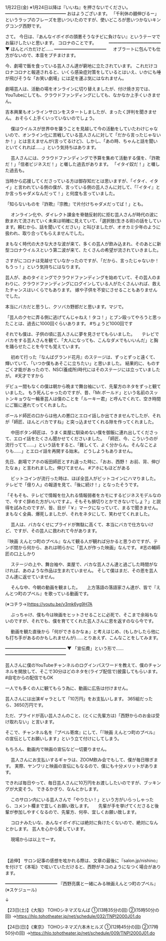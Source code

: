 1月22日(金) ※1月24日以降は『いいね』を押さないでください。
━━━━━━━━━━━━━━
おはようございます。
「千利休の麺伸びるー」というラップのフレーズを思いついたのですが、使いどころが思いつかないキングコング西野です。

さて。
今日は、『あんなイボイボの頭悪そうなチビに負けない』というテーマでお届けしたいと思います。
コロナのことです。
　
　
━━━━━━━━━━━━
▼ ほんとバカだけど……
━━━━━━━━━━━━
　
オブラートに包んでも仕方がないので、本音をブチまけます。

今、劇場で飯を食っている芸人さん達が窮地に立たされています。
これだけコロナコロナと報道されると、いくら感染症対策をしているとはいえ、いかにも唾が飛びそうな「お笑い劇場」には足を運ぶ気にはなれません。

劇場芸人は、活動の場をオンラインに切り替えましたが、付け焼き刃では、YouTubeにしても、クラウドファンディングにしても、なかなか上手くいきません。

吉本興業もオンラインサロンをスタートしましたが、まったく評判を聞きません。
おそらく上手くいっていないのでしょう。

　
僕はウイルスが世界中を襲うことを見越して今の活動をしていたわけじゃないので、オンライン化に苦戦している芸人さんに対して「だから言ったじゃないか！」とは言えませんが(言ってるけど)、しかし、「あの時、ちゃんと話を聞いといてくれれば……」という気持ちはあります。

　
芸人さんには、クラウドファンディングで予算を集めて活動する僕を、「詐欺だ！」「信者ビジネスだ！」と囃した過去があります。
「イタイ奴だ！」と囃した過去も。

当時から応援してくださっている方は御存知だとは思いますが、「イタイ、イタイ」と言われている側の僕が、言っている側の芸人さんに対して、「『イタイ』とか言っちゃダメなんだって！」と何度も言っていました。

「知らないものを『詐欺』『宗教』で片付けちゃダメだってば！」とも。

　
オンライン化や、ダイレクト課金を脊髄反射的に拒む芸人さんが時代の波に飲まれて流されていく未来は明確に見えていて、「選択肢(生きる術)の話をしています。頼むから、話を聞いてください」と叫びましたが、オオカミ少年のように扱われ、取り合ってもらえませんでした。

まもなく時代の大きな大きな波が来て、多くの芸人が飲み込まれ、そのあとに新型コロナウイルスという第二波が来て、たくさんの希望が流されていきました。

さすがにコロナは見越せていなかったのですが、「だから、言ったじゃないか！もうっ！」という気持ちにはなります。

芸人が、あのタイミングでクラウドファンディングを始めていて、その芸人のまわりに、クラウドファンディングにログインしている人がたくさんいれば、救えたチャンスはいくらでもあります。
嫁や子供を不安にさせることもありませんでした。

本当にバカだと思うし、クソバカ野郎だと思います。マジで。

「芸人のクセに弄る側に逃げてんじゃねえ！タコ！」とブン殴ってやろうと思ったことは、過去に1000回ぐらいあります。
#ちょうど1000回です

それでも僕は、子供の頃に芸人さんに夢を見させてもらいました。
　
テレビでバカをする芸人さんを観て、「大人になっても、こんなダメでもいいんだ」と胸を踊らせたことを今でも覚えています。

　
初めて行った『なんばグランド花月』のステージは、ずっとずっと遠くて、輝いていて、「いつか僕もあそこに立ちたい」と思いました。
結果的に、ものすごく才能があったので、NSC(養成所)時代にはそのステージには立っていましたが。
#天才ですから

デビュー間もなくの僕は朝から晩まで舞台袖にいて、先輩方のネタをずっと観ていました。
もう死んじゃったのですが、昔、「Mr.ボールド」という名前のスットンキョウな一輪車芸人は僕のことを「ルーキー君」と呼んでくれて、空き時間にご飯に連れてってくれました。

ボールド師匠の口からは他人の悪口とエロイ話しか出てきませんでしたが、それが「師匠、ほんとバカですね」と突っ込ませてくれる隙を作ってくれました。

　
中田ボタン師匠は、うまく楽屋に馴染めない僕を御飯に連れ出してくださって、エロイ話をたくさん聞かせてくださいました。
「師匠、今、こういうのが流行ってて……」という話をすると、「難しくて、よく分からん。そんなことよりも……」とエロイ話を再開する始末。
どうしようもありません。

先日、劇場でアホの坂田師匠とすれ違った時に、「おお、西野！ お前、背、伸びたなぁ」と言われました。伸びてません。
#アホにもほどがある

　
ビットコインが流行った時は、ほぼ全芸人がビットコインにハマりました。
テレビで「億り人」の報道を見て、「後に続け！」となったそうです。

「そもそも、テレビで情報を仕入れる情報弱者をカモにするビジネスモデルなので、今すぐ辞めた方がいいですよ。そもそも損切りとかできないでしょ？」と説得を試みたのですが、皆、目が『￥』マークになっていて、まるで聞きません。
まもなく全員、爆死しましたが、それをネタにして、笑わせてくれました。

　
芸人は、バカなくせにプライドが無駄に高くて、本当にバカで仕方ないけど、ですが、その芸人に救われて今があります。

『映画 えんとつ町のプペル』なんて観る人が観れば分かると思うのですが、テンポ間から何から、あれは明らかに「芸人が作った映画」なんです。
#志の輔師匠の口上しかり

　
ステージの上や、舞台袖や、楽屋で、バカな芸人さん達と過ごした時間がなければ、あのような作品は生まれていません。
そして僕はまだ、その恩を芸人さん達に返せていません。

　
そんな中、今朝の動画を観ました。
　
上方落語の落語家さん達が、皆で『えんとつ町のプペル』を歌っている動画です。

(※コチラ→)https://youtu.be/v3mk6yg9H7A

　
ぶっちゃけ、僕も今は映画をヒットさせることに必死で、そこまで余裕もないのですが、それでも、僕を育ててくれた芸人さんに恩を返すのなら今です。

　
動画を観た直後から「何ができるかなぁ」と考えはじめ、(もしかしたら他にも打ち手があるのかもしれませんが)……とりあえず、こんなことをしてみます。

━━━━━━━━━━━━━━
▼ 「宣伝費」という形で……
━━━━━━━━━━━━━━

芸人さんに僕のYouTubeチャンネルのログインパスワードを教えて、僕のチャンネルを開放して、そこで30分ほどのネタを(ライブ配信で)披露してもらいます。
#自宅からの配信でもOK

一人でも多くの人に観てもらう為に、動画に広告は付けません。

芸人さんには出演ギャラとして「10万円」をお支払いします。
365組だったら、3650万円です。

ただ、プライドが高い芸人さんのこと、(とくに先輩方は)「西野からのお金は受け取れない」と言います。

そこで、チャンネル名を『プペル寄席』にして、「『映画 えんとつ町のプペル』の宣伝としてお願いします」という立て付けにしてしまう。

もちろん、動画内で映画の宣伝など一切要りません。

　
芸人さんにお支払いするギャラは、ZOOM飲み会でもして、僕が毎日稼ぎます。
実際、ヤンワリと映画の宣伝にもなるので、僕にも十分メリットがあります。

できれば毎日やって、毎日芸人さんに10万円をお渡ししたいのですが、ブッキングが大変そう。
できるかぎり、なんとかします。

　
このサロン内にいる芸人さんで「やりたい！」という方がいらっしゃったら、コメント欄まで宜しくお願い致します。
　
先輩が手を挙げてくださると後輩が参加しやすくなるので、先輩方、何卒、宜しくお願い致します。

　
コロナみたいな、あんなイボイボには絶対に負けたくないので、絶対になんとかします。
芸人を心から愛しています。

　
現場からは以上でーす。

　
　

【追伸】
サロン記事の感想を呟かれる際は、文章の最後に『salon.jp/nishino』を付けて《本垢》で呟いていただけると、西野がネコのようになつく場合があります。

━━━━━━━━━━━━
『西野亮廣と一緒にみる映画えんとつ町のプペル』(※スケジュール)

↓

【23日(土)】《大阪》
TOHOシネマズなんば
①(13時35分の回)
②(15時50分の回)
→https://hlo.tohotheater.jp/net/schedule/032/TNPI2000J01.do

【24日(日)】《東京》
TOHOシネマズ六本木ヒルズ
①(12時45分の回)
②(17時50分の回)
→https://hlo.tohotheater.jp/net/schedule/009/TNPI2000J01.do
